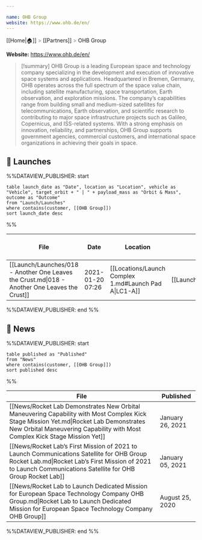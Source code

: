 ```yaml
---

name: OHB Group
website: https://www.ohb.de/en/
---
```

[[Home|🏠]] <span style="color: LightSlateGray">></span> [[Partners]] <span style="color: LightSlateGray">></span> OHB Group

**Website:** https://www.ohb.de/en/

>[!summary]
OHB Group is a leading European space and technology company specializing in the development and execution of innovative space systems and applications. Headquartered in Bremen, Germany, OHB operates across the full spectrum of the space value chain, including satellite manufacturing, space transportation, Earth observation, and exploration missions. The company’s capabilities range from building small and medium-sized satellites for telecommunications, Earth observation, and scientific research to contributing to major space infrastructure projects such as Galileo, Copernicus, and ISS-related systems. With a strong emphasis on innovation, reliability, and partnerships, OHB Group supports government agencies, commercial customers, and international space organizations in achieving their goals in space.


## 🚀 Launches

%%DATAVIEW_PUBLISHER: start
```
table launch_date as "Date", location as "Location", vehicle as "Vehicle", target_orbit + " | " + payload_mass as "Orbit & Mass", outcome as "Outcome"
from "Launch/Launches"
where contains(customer, [[OHB Group]])
sort launch_date desc
```
%%

| File                                                                                          | Date             | Location                                              | Vehicle                          | Orbit & Mass            | Outcome   |
| --------------------------------------------------------------------------------------------- | ---------------- | ----------------------------------------------------- | -------------------------------- | ----------------------- | --------- |
| [[Launch/Launches/018 - Another One Leaves the Crust.md\|018 - Another One Leaves the Crust]] | 2021-01-20 07:26 | [[Locations/Launch Complex 1.md#Launch Pad A\|LC1-A]] | [[Launch/Electron.md\|Electron]] | 1200 km \| 90° \| 50 kg | ✅ Success |

%%DATAVIEW_PUBLISHER: end %%

## 📰 News
%%DATAVIEW_PUBLISHER: start
```
table published as "Published"
from "News"
where contains(customer, [[OHB Group]])
sort published desc
```
%%

| File                                                                                                                                                                                                                 | Published        |
| -------------------------------------------------------------------------------------------------------------------------------------------------------------------------------------------------------------------- | ---------------- |
| [[News/Rocket Lab Demonstrates New Orbital Maneuvering Capability with Most Complex Kick Stage Mission Yet.md\|Rocket Lab Demonstrates New Orbital Maneuvering Capability with Most Complex Kick Stage Mission Yet]] | January 26, 2021 |
| [[News/Rocket Lab’s First Mission of 2021 to Launch Communications Satellite for OHB Group  Rocket Lab.md\|Rocket Lab’s First Mission of 2021 to Launch Communications Satellite for OHB Group  Rocket Lab]]         | January 05, 2021 |
| [[News/Rocket Lab to Launch Dedicated Mission for European Space Technology Company OHB Group.md\|Rocket Lab to Launch Dedicated Mission for European Space Technology Company OHB Group]]                           | August 25, 2020  |

%%DATAVIEW_PUBLISHER: end %%